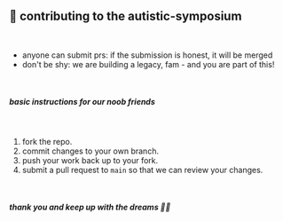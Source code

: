 ## 👾 contributing to the autistic-symposium

<br>

* anyone can submit prs: if the submission is honest, it will be merged
* don't be shy: we are building a legacy, fam - and you are part of this!

<br>

##### basic instructions for our noob friends

<br>
 
1. fork the repo.
2. commit changes to your own branch.
3. push your work back up to your fork.
4. submit a pull request to `main` so that we can review your changes.

<br>

##### thank you and keep up with the dreams 🖤💎
